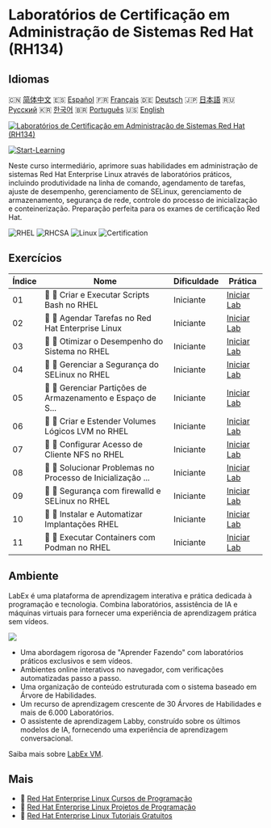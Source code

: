 # Laboratórios de Certificação em Administração de Sistemas Red Hat (RH134)

## Idiomas

🇨🇳 [简体中文](README_zh.md) 🇪🇸 [Español](README_es.md) 🇫🇷 [Français](README_fr.md) 🇩🇪 [Deutsch](README_de.md) 🇯🇵 [日本語](README_ja.md) 🇷🇺 [Русский](README_ru.md) 🇰🇷 [한국어](README_ko.md) 🇧🇷 [Português](README_pt.md) 🇺🇸 [English](README.md) 

[![Laboratórios de Certificação em Administração de Sistemas Red Hat (RH134)](https://cover-creator.labex.io/red-hat-system-administration-rh134-labs.png?lang=pt)](https://labex.io/pt/courses/red-hat-system-administration-rh134-labs)

[![Start-Learning](https://img.shields.io/badge/Start-Learning-whitesmoke?style=for-the-badge)](https://labex.io/pt/courses/red-hat-system-administration-rh134-labs)

Neste curso intermediário, aprimore suas habilidades em administração de sistemas Red Hat Enterprise Linux através de laboratórios práticos, incluindo produtividade na linha de comando, agendamento de tarefas, ajuste de desempenho, gerenciamento de SELinux, gerenciamento de armazenamento, segurança de rede, controle do processo de inicialização e conteinerização. Preparação perfeita para os exames de certificação Red Hat.

![RHEL](https://img.shields.io/badge/RHEL-whitesmoke?style=for-the-badge&logo=rhel)
![RHCSA](https://img.shields.io/badge/RHCSA-whitesmoke?style=for-the-badge&logo=rhcsa)
![Linux](https://img.shields.io/badge/Linux-whitesmoke?style=for-the-badge&logo=linux)
![Certification](https://img.shields.io/badge/Certification-whitesmoke?style=for-the-badge&logo=certification)


## Exercícios

|   Índice | Nome                                                        | Dificuldade   | Prática                                                                                                                           |
|----------|-------------------------------------------------------------|---------------|-----------------------------------------------------------------------------------------------------------------------------------|
|       01 | 📖 🔵 Criar e Executar Scripts Bash no RHEL                 | Iniciante     | <a target='_blank' href='https://labex.io/pt/tutorials/rhel-create-and-execute-bash-scripts-in-rhel-588877'>Iniciar Lab</a>       |
|       02 | 📖 🔵 Agendar Tarefas no Red Hat Enterprise Linux           | Iniciante     | <a target='_blank' href='https://labex.io/pt/tutorials/rhel-schedule-tasks-in-red-hat-enterprise-linux-588897'>Iniciar Lab</a>    |
|       03 | 📖 🔵 Otimizar o Desempenho do Sistema no RHEL              | Iniciante     | <a target='_blank' href='https://labex.io/pt/labs/rhel-tune-system-performance-in-rhel-588907'>Iniciar Lab</a>                    |
|       04 | 📖 🔵 Gerenciar a Segurança do SELinux no RHEL              | Iniciante     | <a target='_blank' href='https://labex.io/pt/tutorials/rhel-manage-selinux-security-in-rhel-589233'>Iniciar Lab</a>               |
|       05 | 📖 🔵 Gerenciar Partições de Armazenamento e Espaço de S... | Iniciante     | <a target='_blank' href='https://labex.io/pt/tutorials/rhel-manage-rhel-storage-partitions-and-swap-space-589241'>Iniciar Lab</a> |
|       06 | 📖 🔵 Criar e Estender Volumes Lógicos LVM no RHEL          | Iniciante     | <a target='_blank' href='https://labex.io/pt/tutorials/rhel-create-and-extend-lvm-logical-volumes-in-rhel-589245'>Iniciar Lab</a> |
|       07 | 📖 🔵 Configurar Acesso de Cliente NFS no RHEL              | Iniciante     | <a target='_blank' href='https://labex.io/pt/tutorials/rhel-configure-nfs-client-access-in-rhel-589252'>Iniciar Lab</a>           |
|       08 | 📖 🔵 Solucionar Problemas no Processo de Inicialização ... | Iniciante     | <a target='_blank' href='https://labex.io/pt/tutorials/rhel-troubleshoot-the-rhel-boot-process-589253'>Iniciar Lab</a>            |
|       09 | 📖 🔵 Segurança com firewalld e SELinux no RHEL             | Iniciante     | <a target='_blank' href='https://labex.io/pt/tutorials/rhel-secure-with-firewalld-and-selinux-in-rhel-589259'>Iniciar Lab</a>     |
|       10 | 📖 🔵 Instalar e Automatizar Implantações RHEL              | Iniciante     | <a target='_blank' href='https://labex.io/pt/tutorials/rhel-install-and-automate-rhel-deployments-589257'>Iniciar Lab</a>         |
|       11 | 📖 🔵 Executar Containers com Podman no RHEL                | Iniciante     | <a target='_blank' href='https://labex.io/pt/tutorials/rhel-run-containers-with-podman-on-rhel-589256'>Iniciar Lab</a>            |

## Ambiente

LabEx é uma plataforma de aprendizagem interativa e prática dedicada à programação e tecnologia. Combina laboratórios, assistência de IA e máquinas virtuais para fornecer uma experiência de aprendizagem prática sem vídeos.

![](https://tutorial-screenshot.getvm.io/images/vm-1725247253.png)

- Uma abordagem rigorosa de "Aprender Fazendo" com laboratórios práticos exclusivos e sem vídeos.
- Ambientes online interativos no navegador, com verificações automatizadas passo a passo.
- Uma organização de conteúdo estruturada com o sistema baseado em Árvore de Habilidades.
- Um recurso de aprendizagem crescente de 30 Árvores de Habilidades e mais de 6.000 Laboratórios.
- O assistente de aprendizagem Labby, construído sobre os últimos modelos de IA, fornecendo uma experiência de aprendizagem conversacional.

Saiba mais sobre [LabEx VM](https://support.labex.io/using-labex/virtual-machine).

## Mais

- 🔗 [Red Hat Enterprise Linux Cursos de Programação](https://github.com/labex-labs/awesome-programming-courses)
- 🔗 [Red Hat Enterprise Linux Projetos de Programação](https://github.com/labex-labs/awesome-programming-projects)
- 🔗 [Red Hat Enterprise Linux Tutoriais Gratuitos](https://github.com/labex-labs/rhel-free-tutorials)

